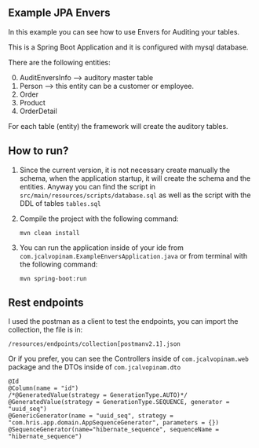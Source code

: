 Example JPA Envers
---
In this example you can see how to use Envers for Auditing your tables.

This is a Spring Boot Application and it is configured with mysql database.

There are the following entities:

0. AuditEnversInfo --> auditory master table
1. Person --> this entity can be a customer or employee.
2. Order
3. Product
4. OrderDetail

For each table (entity) the framework will create the auditory tables.

How to run?
---

1. Since the current version, it is not necessary create manually the schema,
when the application startup, it will create the schema and the entities.
Anyway you can find the script in `src/main/resources/scripts/database.sql` as well as the script with the DDL of tables `tables.sql`

2. Compile the project with the following command:
   ```
   mvn clean install
   ```
3. You can run the application inside of your ide from `com.jcalvopinam.ExampleEnversApplication.java` or
 from terminal with the following command: 
    ```
    mvn spring-boot:run
    ```


Rest endpoints
---
I used the postman as a client to test the endpoints, you can import the collection, the file is in:
```
/resources/endpoints/collection[postmanv2.1].json
```
Or if you prefer, you can see the Controllers inside of ```com.jcalvopinam.web``` 
package and the DTOs inside of ```com.jcalvopinam.dto```



    @Id
    @Column(name = "id")
    /*@GeneratedValue(strategy = GenerationType.AUTO)*/
    @GeneratedValue(strategy = GenerationType.SEQUENCE, generator = "uuid_seq")
    @GenericGenerator(name = "uuid_seq", strategy = "com.hris.app.domain.AppSequenceGenerator", parameters = {})
    @SequenceGenerator(name="hibernate_sequence", sequenceName = "hibernate_sequence")